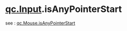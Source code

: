 # [qc.Input](Input.md).isAnyPointerStart

see : [qc.Mouse.isAnyPointerStart](Mouse_isAnyPointerStart.md)
